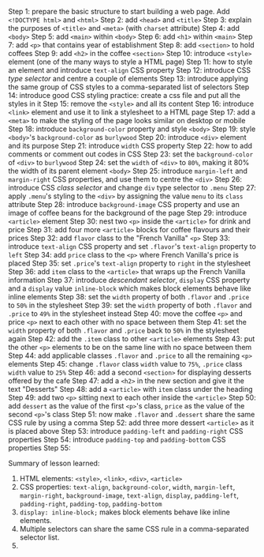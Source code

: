 Step 1: prepare the basic structure to start building a web page. Add
        `<!DOCTYPE html>` and `<html>`
Step 2: add `<head>` and `<title>`
Step 3: explain the purposes of `<title>` and `<meta>` (with `charset`
        attribute)
Step 4: add `<body>`
Step 5: add `<main>` within `<body>`
Step 6: add `<h1>` within `<main>`
Step 7: add `<p>` that contains year of establishment
Step 8: add `<section>` to hold coffees
Step 9: add `<h2>` in the coffee `<section>`
Step 10: introduce `<style>` element (one of the many ways to style a HTML page)
Step 11: how to style an element and introduce `text-align` CSS property
Step 12: introduce CSS *type selector* and centre a couple of elements
Step 13: introduce applying the same group of CSS styles to a comma-separated
         list of selectors
Step 14: introduce good CSS styling practice: create a css file and put all the
         styles in it
Step 15: remove the `<style>` and all its content
Step 16: introduce `<link>` element and use it to link a stylesheet to a HTML
         page
Step 17: add a `<meta>` to make the styling of the page looks similar on
         desktop or mobile
Step 18: introduce `background-color` property and style `<body>`
Step 19: style `<body>`'s `background-color` as `burlywood`
Step 20: introduce `<div>` element and its purpose
Step 21: introduce `width` CSS property
Step 22: how to add comments or comment out codes in CSS
Step 23: set the `background-color` of `<div>` to `burlywood`
Step 24: set the `width` of `<div>` to `80%`, making it 80% the width of its 
         parent element `<body>`
Step 25: introduce `margin-left` and `margin-right` CSS properties, and use
         them to centre the `<div>`
Step 26: introduce CSS *class selector* and change `div` type selector to
         `.menu`
Step 27: apply `.menu`'s styling to the `<div>` by assigning the value `menu`
         to its `class` attribute
Step 28: introduce `background-image` CSS property and use an image of coffee
         beans for the background of the page
Step 29: introduce `<article>` element
Step 30: nest two `<p>` inside the `<article>` for drink and price
Step 31: add four more `<article>` blocks for coffee flavours and their prices
Step 32: add `flavor` class to the "French Vanilla" `<p>`
Step 33: introduce `text-align` CSS property and set `.flavor`'s `text-align`
         property to `left`
Step 34: add `price` class to the `<p>` where French Vanilla's price is placed
Step 35: set `.price`'s `text-align` property to `right` in the stylesheet
Step 36: add `item` class to the `<article>` that wraps up the French Vanilla
         information
Step 37: introduce *descendant selector*, `display` CSS property and a `display`
         value `inline-block` which makes block elements behave like inline
         elements
Step 38: set the `width` property of both `.flavor` and `.price` to `50%` in the
         stylesheet
Step 39: set the `width` property of both `.flavor` and `.price` to `49%` in the
         stylesheet instead
Step 40: move the coffee `<p>` and price `<p>` next to each other with no space
         between them
Step 41: set the `width` property of both `.flavor` and `.price` back to `50%` 
         in the stylesheet again
Step 42: add the `.item` class to other `<article>` elements
Step 43: put the other `<p>` elements to be on the same line with no space
         between them
Step 44: add applicable classes `.flavor` and `.price` to all the remaining
         `<p>` elements
Step 45: change `.flavor` class `width` value to `75%`, `.price` class `width`
         value to `25%`
Step 46: add a second `<section>` for displaying desserts offered by the cafe
Step 47: add a `<h2>` in the new section and give it the text "Desserts"
Step 48: add a `<article>` with `item` class under the heading
Step 49: add two `<p>` sitting next to each other inside the `<article>`
Step 50: add `dessert` as the value of the first `<p>`'s class, `price` as the
         value of the second `<p>`'s class
Step 51: now make `.flavor` and `.dessert` share the same CSS rule by using
         a comma
Step 52: add three more dessert `<article>` as it is placed above
Step 53: introduce `padding-left` and `padding-right` CSS properties
Step 54: introduce `padding-top` and `padding-bottom` CSS properties
Step 55: 

Summary of lesson learned:
1. HTML elements: `<style>`, `<link>`, `<div>`, `<article>`
2. CSS properties: `text-align`, `background-color`, `width`, `margin-left`,
`margin-right`, `background-image`, `text-align`, `display`, `padding-left`,
`padding-right`, `padding-top`, `padding-bottom`
3. `display: inline-block;` makes block elements behave like inline elements.
4. Multiple selectors can share the same CSS rule in a comma-separated selector
   list.
5. 